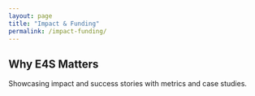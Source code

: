 ```yaml
---
layout: page
title: "Impact & Funding"
permalink: /impact-funding/
---
```


## Why E4S Matters
Showcasing impact and success stories with metrics and case studies.
